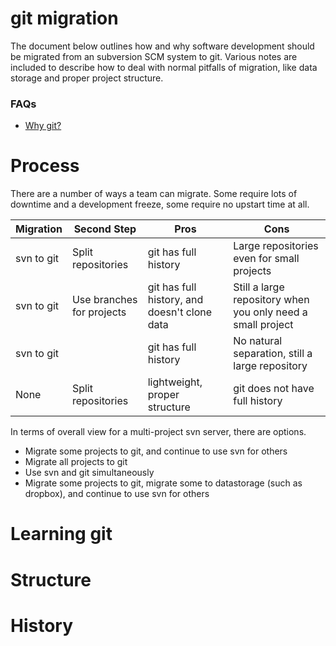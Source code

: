 # git migration
The document below outlines how and why software development should be migrated
from an subversion SCM system to git. Various notes are included to describe
how to deal with normal pitfalls of migration, like data storage and proper
project structure.

### FAQs
- [Why git?](https://www.atlassian.com/git/tutorials/why-git/)

# Process
There are a number of ways a team can migrate. Some require lots of downtime and
a development freeze, some require no upstart time at all.

| Migration | Second Step | Pros | Cons |
| --------- | ----------- | ---- | ---- |
| svn to git | Split repositories | git has full history | Large repositories even for small projects |
| svn to git | Use branches for projects | git has full history, and doesn't clone data | Still a large repository when you only need a small project |
| svn to git | | git has full history | No natural separation, still a large repository |
| None | Split repositories | lightweight, proper structure | git does not have full history |

In terms of overall view for a multi-project svn server, there are options.
- Migrate some projects to git, and continue to use svn for others
- Migrate all projects to git
- Use svn and git simultaneously
- Migrate some projects to git, migrate some to datastorage (such as dropbox), and continue to use svn for others

# Learning git

# Structure

# History
